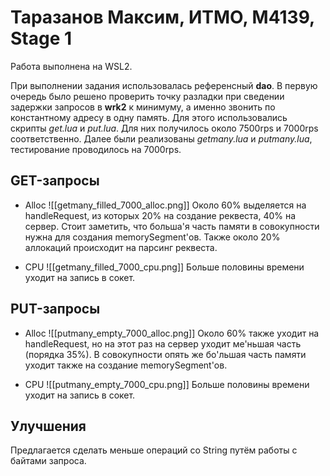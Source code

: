 # Таразанов Максим, ИТМО, М4139, Stage 1

Работа выполнена на WSL2.

При выполнении задания использовалась референсный **dao**.
В первую очередь было решено проверить точку разладки при сведении задержки запросов в **wrk2** к минимуму, а именно звонить по константному адресу в одну память. Для этого использовались скрипты *get.lua* и *put.lua*. Для них получилось около 7500rps и 7000rps соответственно.
Далее были реализованы *getmany.lua* и *putmany.lua*, тестирование проводилось на 7000rps.
## GET-запросы
- Alloc
![[getmany_filled_7000_alloc.png]]
Около 60% выделяется на handleRequest, из которых 20% на создание реквеста, 40% на сервер. Стоит заметить, что больша'я часть памяти в совокупности нужна для создания memorySegment'ов.
Также около 20% аллокаций происходит на парсинг реквеста.

- CPU
![[getmany_filled_7000_cpu.png]]
Больше половины времени уходит на запись в сокет.

## PUT-запросы
- Alloc
![[putmany_empty_7000_alloc.png]]
Около 60% также уходит на handleRequest, но на этот раз на сервер уходит ме'ньшая часть (порядка 35%). В совокупности опять же бо'льшая часть памяти уходит также на создание memorySegment'ов.

- CPU
![[putmany_empty_7000_cpu.png]]
Больше половины времени уходит на запись в сокет.

## Улучшения
Предлагается сделать меньше операций со String путём работы с байтами запроса.